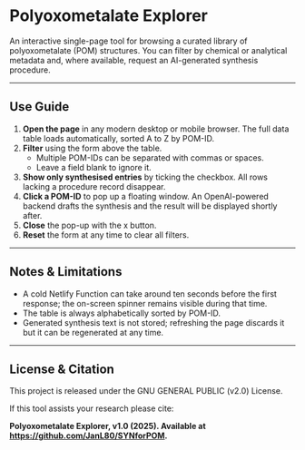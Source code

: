 # Polyoxometalate Explorer

An interactive single-page tool for browsing a curated library of polyoxometalate (POM) structures. You can filter by chemical or analytical metadata and, where available, request an AI-generated synthesis procedure.

---

## Use Guide

1. **Open the page** in any modern desktop or mobile browser. The full data table loads automatically, sorted A to Z by POM-ID.  
2. **Filter** using the form above the table.  
   * Multiple POM-IDs can be separated with commas or spaces.  
   * Leave a field blank to ignore it.  
3. **Show only synthesised entries** by ticking the checkbox. All rows lacking a procedure record disappear.  
4. **Click a POM-ID** to pop up a floating window. An OpenAI-powered backend drafts the synthesis and the result will be displayed shortly after.  
5. **Close** the pop-up with the x button.  
6. **Reset** the form at any time to clear all filters.  

---

## Notes & Limitations
 
* A cold Netlify Function can take around ten seconds before the first response; the on-screen spinner remains visible during that time.  
* The table is always alphabetically sorted by POM-ID.  
* Generated synthesis text is not stored; refreshing the page discards it but it can be regenerated at any time.  

---

## License & Citation

This project is released under the GNU GENERAL PUBLIC (v2.0) License.  

If this tool assists your research please cite:

**Polyoxometalate Explorer, v1.0 (2025). Available at https://github.com/JanL80/SYNforPOM.**

